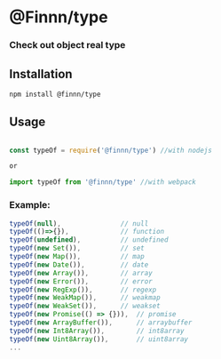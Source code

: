 # @Finnn/type

### Check out object real type

## Installation

```bash
npm install @finnn/type
```
## Usage

```javascript

const typeOf = require('@finnn/type') //with nodejs

or

import typeOf from '@finnn/type' //with webpack
```

### Example:

```javascript
typeOf(null),               // null
typeOf(()=>{}),             // function
typeOf(undefined),          // undefined
typeOf(new Set()),          // set
typeOf(new Map()),          // map
typeOf(new Date()),         // date
typeOf(new Array()),        // array
typeOf(new Error()),        // error
typeOf(new RegExp()),       // regexp
typeOf(new WeakMap()),      // weakmap
typeOf(new WeakSet()),      // weakset
typeOf(new Promise(() => {})),  // promise
typeOf(new ArrayBuffer()),      // arraybuffer
typeOf(new Int8Array()),        // int8array
typeOf(new Uint8Array()),       // uint8array
...
```

